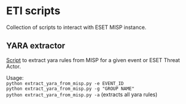 # ETI scripts
Collection of scripts to interact with ESET MISP instance.

## YARA extractor
[Script](./extract_yara_from_misp.py) to extract yara rules from MISP for a given event or ESET Threat Actor.

Usage:  
`python extract_yara_from_misp.py -e EVENT_ID`  
`python extract_yara_from_misp.py -g "GROUP NAME"`  
`python extract_yara_from_misp.py -a` (extracts all yara rules)